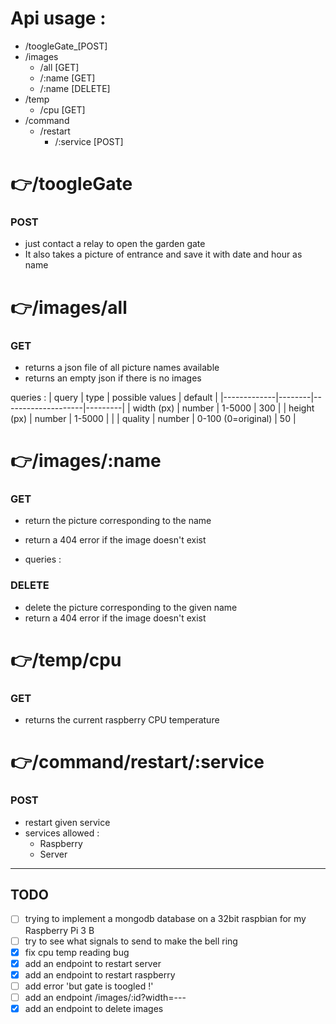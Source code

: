# Api usage :
- /toogleGate_[POST]
- /images
  - /all [GET]
  - /:name [GET]
  - /:name [DELETE]
- /temp
  - /cpu [GET]
- /command
  - /restart
    - /:service [POST]

**:point_right:/toogleGate**
=====================
### POST
 - just contact a relay to open the garden gate
 - It also takes a picture of entrance and save it with date and hour as name



**:point_right:/images/all**
=====================
### GET
 - returns a json file of all picture names available
 - returns an empty json if there is no images

 queries :
 | query       | type   | possible values    | default |
 |-------------|--------|--------------------|---------|
 | width (px)  | number | 1-5000             | 300     |
 | height (px) | number | 1-5000             |         |
 | quality     | number | 0-100 (0=original) | 50      |


**:point_right:/images/:name**
=====================
### GET
 - return the picture corresponding to the name
 - return a 404 error if the image doesn't exist

 - queries :

### DELETE
 - delete the picture corresponding to the given name
 - return a 404 error if the image doesn't exist


**:point_right:/temp/cpu**
=====================
### GET
 - returns the current raspberry CPU temperature


**:point_right:/command/restart/:service**
=====================
### POST
- restart given service
- services allowed :
    - Raspberry
    - Server
---
## TODO
- [ ] trying to implement a mongodb database on a 32bit raspbian for my Raspberry Pi 3 B
- [ ] try to see what signals to send to make the bell ring
- [x] fix cpu temp reading bug
- [x] add an endpoint to restart server
- [x] add an endpoint to restart raspberry
- [ ] add error  'but gate is toogled !'
- [ ] add an endpoint /images/:id?width=---
- [x] add an endpoint to delete images

